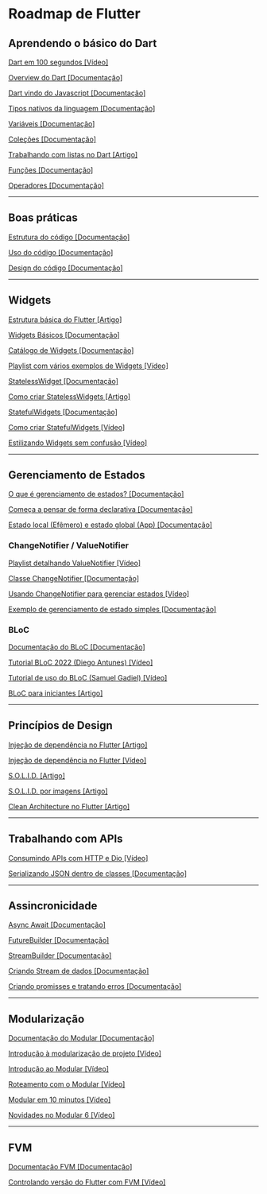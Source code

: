 # Roadmap de Flutter


## Aprendendo o básico do Dart

[Dart em 100 segundos [Vídeo]](https://www.youtube.com/watch?v=NrO0CJCbYLA)

[Overview do Dart [Documentação]](https://dart.dev/overview)

[Dart vindo do Javascript [Documentação]](https://dart.dev/resources/coming-from/js-to-dart)

[Tipos nativos da linguagem [Documentação]](https://dart.dev/language/built-in-types)

[Variáveis [Documentação]](https://dart.dev/language/variables)

[Coleções [Documentação]](https://dart.dev/language/collections)

[Trabalhando com listas no Dart [Artigo]](https://www.geeksforgeeks.org/dart-programming-list/)

[Funções [Documentação]](https://dart.dev/language/functions)

[Operadores [Documentação]](https://dart.dev/language/operators)

---

## Boas práticas
[Estrutura do código [Documentação]](https://dart.dev/effective-dart/style)

[Uso do código [Documentação]](https://dart.dev/effective-dart/usage)

[Design do código [Documentação]](https://dart.dev/effective-dart/design)

---

## Widgets

[Estrutura básica do Flutter [Artigo]](https://samuelgadiel.notion.site/Estrutura-b-sica-do-Flutter-b3d2c90188af4bda9679965265339440)

[Widgets Básicos [Documentação]](https://docs.flutter.dev/ui/widgets/basics)

[Catálogo de Widgets [Documentação]](https://docs.flutter.dev/ui/widgets)

[Playlist com vários exemplos de Widgets [Vídeo]](https://www.youtube.com/playlist?list=PLjxrf2q8roU23XGwz3Km7sQZFTdB996iG)

[StatelessWidget [Documentação]](https://api.flutter.dev/flutter/widgets/StatelessWidget-class.html)

[Como criar StatelessWidgets [Artigo]](https://medium.com/flutter/how-to-create-stateless-widgets-6f33931d859)

[StatefulWidgets [Documentação]](https://api.flutter.dev/flutter/widgets/StatefulWidget-class.html)

[Como criar StatefulWidgets [Vídeo]](https://www.youtube.com/watch?v=p5dkB3Mrxdo)

[Estilizando Widgets sem confusão [Vídeo]](https://www.youtube.com/watch?v=kcq8AbVyMbk)

---

## Gerenciamento de Estados

[O que é gerenciamento de estados? [Documentação]](https://docs.flutter.dev/data-and-backend/state-mgmt/intro)

[Começa a pensar de forma declarativa [Documentação]](https://docs.flutter.dev/data-and-backend/state-mgmt/declarative)

[Estado local (Efêmero) e estado global (App) [Documentação]](https://docs.flutter.dev/data-and-backend/state-mgmt/ephemeral-vs-app)


### ChangeNotifier / ValueNotifier

[Playlist detalhando ValueNotifier [Vídeo]](https://www.youtube.com/playlist?list=PLlBnICoI-g-eG0eVkHu2IaO48TljxPjPq)

[Classe ChangeNotifier [Documentação]](https://api.flutter.dev/flutter/foundation/ChangeNotifier-class.html)

[Usando ChangeNotifier para gerenciar estados [Vídeo]](https://www.youtube.com/watch?v=Xwuw-U7AHiY)


[Exemplo de gerenciamento de estado simples [Documentação]](https://docs.flutter.dev/data-and-backend/state-mgmt/simple)


### BLoC

[Documentação do BLoC [Documentação]](https://bloclibrary.dev/getting-started/)

[Tutorial BLoC 2022 (Diego Antunes) [Vídeo]](https://www.youtube.com/watch?v=UukgrBIf3Cc)

[Tutorial de uso do BLoC (Samuel Gadiel) [Vídeo]](https://www.youtube.com/watch?v=RhLlgQdannI)

[BLoC para iniciantes [Artigo]](https://medium.com/flutter-community/flutter-bloc-for-beginners-839e22adb9f5)

---

## Princípios de Design

[Injeção de dependência no Flutter [Artigo]](https://medium.com/flutter-community/dependency-injection-in-flutter-f19fb66a0740)

[Injeção de dependência no Flutter [Vídeo]](https://www.youtube.com/watch?v=vBT-FhgMaWM)

[S.O.L.I.D. [Artigo]](https://medium.flutterdevs.com/s-o-l-i-d-principles-in-dart-e6c0c8d1f8f1)

[S.O.L.I.D. por imagens [Artigo]](https://medium.com/backticks-tildes/the-s-o-l-i-d-principles-in-pictures-b34ce2f1e898)

[Clean Architecture no Flutter [Artigo]](https://github.com/Flutterando/Clean-Dart)

---

## Trabalhando com APIs

[Consumindo APIs com HTTP e Dio [Vídeo]](https://www.youtube.com/watch?v=66Lv8aIxtuA)

[Serializando JSON dentro de classes [Documentação]](https://docs.flutter.dev/data-and-backend/serialization/json#serializing-json-inside-model-classes)

---

## Assincronicidade

[Async Await [Documentação]](https://dart.dev/libraries/async/async-await)

[FutureBuilder [Documentação]](https://api.flutter.dev/flutter/widgets/FutureBuilder-class.html)

[StreamBuilder [Documentação]](https://api.flutter.dev/flutter/widgets/StreamBuilder-class.html)

[Criando Stream de dados [Documentação]](https://dart.dev/libraries/async/creating-streams)

[Criando promisses e tratando erros [Documentação]](https://dart.dev/libraries/async/futures-error-handling)

---

## Modularização

[Documentação do Modular [Documentação]](https://modular.flutterando.com.br/docs/intro/)

[Introdução à modularização de projeto [Vídeo]](https://www.youtube.com/watch?v=N9XK64hjlOQ)

[Introdução ao Modular [Vídeo]](https://www.youtube.com/watch?v=EdHbE817gyo)

[Roteamento com o Modular [Vídeo]](https://www.youtube.com/watch?v=idaCfJJIyyg)

[Modular em 10 minutos [Vídeo]](https://www.youtube.com/watch?v=C83rqWVQ_sE)

[Novidades no Modular 6 [Vídeo]](https://www.youtube.com/watch?v=xAiq8DzR65s)

---

## FVM

[Documentação FVM [Documentação]](https://fvm.app/documentation/getting-started)

[Controlando versão do Flutter com FVM [Vídeo]](https://www.youtube.com/watch?v=9n5dLXJMSqU)
